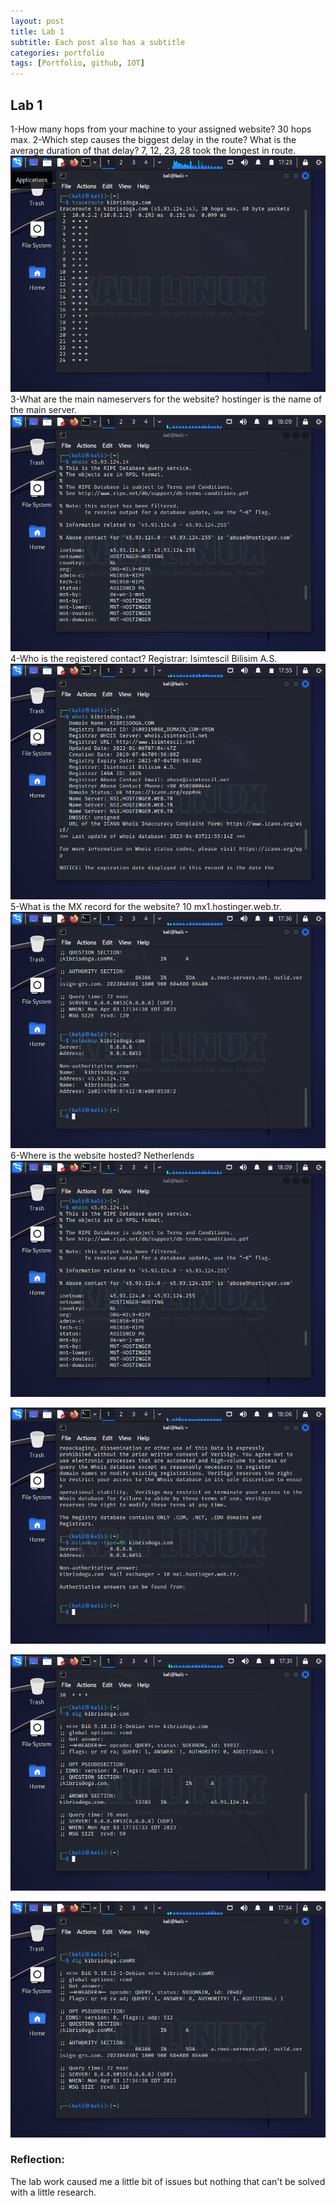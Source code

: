 ```yaml
---
layout: post
title: Lab 1 
subtitle: Each post also has a subtitle
categories: portfolio
tags: [Portfolio, github, IOT]
---
```


## Lab 1

1-How many hops from your machine to your assigned website?
  30 hops max.
2-Which step causes the biggest delay in the route? What is the average duration of that
delay?
  7, 12, 23, 28 took the longest in route.  
![datacamp certification](/assets/images/banners/lab1/1.png)
3-What are the main nameservers for the website?
  hostinger is the name of the main server. 
![datacamp certification](/assets/images/banners/lab1/7.png)
4-Who is the registered contact?
  Registrar: Isimtescil Bilisim A.S.
![datacamp certification](/assets/images/banners/lab1/5.png)
5-What is the MX record for the website?
  10 mx1.hostinger.web.tr.
![datacamp certification](/assets/images/banners/lab1/4.png)
6-Where is the website hosted?
  Netherlends
![datacamp certification](/assets/images/banners/lab1/7.png)

![datacamp certification](/assets/images/banners/lab1/6.png)

![datacamp certification](/assets/images/banners/lab1/2.png)

![datacamp certification](/assets/images/banners/lab1/3.png)

### Reflection:
The lab work caused me a little bit of issues but nothing that can't be solved with a little research.
